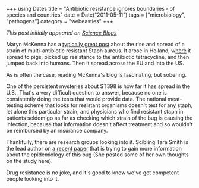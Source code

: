 +++
using Dates
title = "Antibiotic resistance ignores boundaries - of species and countries"
date = Date("2011-05-11")
tags = ["microbiology", "pathogens"]
category = "webeasties"
+++

_This post initially appeared on [Science Blogs](http://scienceblogs.com/webeasties)_

Maryn McKenna has a [typically great post](http://www.wired.com/wiredscience/2011/05/farm-staph-daycare/) about the rise and spread of a strain of multi-antibiotic resistant Staph aureus. It arose in Holland, w[here](http://scienceblogs.com/aetiology/2011/05/epidemiological_studies--why_d.php) it spread to pigs, picked up resistance to the antibiotic tetracycline, and then jumped back into humans. Then it spread across the EU and into the US.

As is often the case, reading McKenna's blog is fascinating, but sobering.

One of the persistent mysteries about ST398 is how far it has spread in the U.S.. That's a very difficult question to answer, because no one is consistently doing the tests that would provide data. The national meat-testing scheme that looks for resistant organisms doesn't test for any staph, let alone this particular strain; and physicians who find resistant staph in patients seldom go as far as checking which strain of the bug is causing the infection, because that information doesn't affect treatment and so wouldn't be reimbursed by an insurance company.

Thankfully, there are research groups looking into it. Scibling Tara Smith is the lead author on [a recent paper](http://www.liebertonline.com/doi/abs/10.1089/vbz.2010.0072?journalCode=vbz) that is trying to gain more information about the epidemiology of this bug (She posted some of her own thoughts on the study here).

Drug resistance is no joke, and it's good to know we've got competent people looking into it.

      
  
